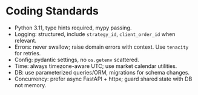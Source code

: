 # Coding Standards
- Python 3.11, type hints required, mypy passing.
- Logging: structured, include `strategy_id`, `client_order_id` when relevant.
- Errors: never swallow; raise domain errors with context. Use `tenacity` for retries.
- Config: pydantic settings, no `os.getenv` scattered.
- Time: always timezone-aware UTC; use market calendar utilities.
- DB: use parameterized queries/ORM, migrations for schema changes.
- Concurrency: prefer async FastAPI + httpx; guard shared state with DB not memory.
